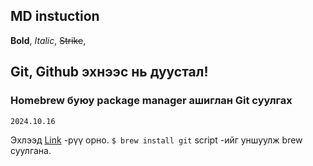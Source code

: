 ## MD instuction

**Bold**, _Italic_, ~~Strike~~,

## Git, Github эхнээс нь дуустал!

### Homebrew буюу package manager ашиглан Git суулгах

`2024.10.16`

Эхлээд [Link](https://git-scm.com/downloads/mac) -рүү орно. `$ brew install git` script -ийг уншуулж brew суулгана.
